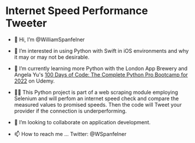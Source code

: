 # Internet Speed Performance Tweeter
- 👋 Hi, I’m @WilliamSpanfelner
- 👀 I’m interested in using Python with Swift in iOS environments and why it may or may not be desirable.
- 🌱 I’m currently learning more Python with the London App Brewery and Angela Yu's [100 Days of Code: 
The Complete Python Pro Bootcamp for 2022](https://www.udemy.com/course/100-days-of-code/) on Udemy.  

- 🧑‍💻 This Python project is part of a web scraping module employing Selenium and will perfom an internet speed check and compare the measured values to promised speeds.  Then the code will Tweet your provider if the connection is underperforming.

- 💞️ I’m looking to collaborate on application development.
- 📫 How to reach me ... Twitter: @WSpanfelner